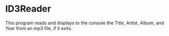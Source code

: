 # ID3Reader
This program reads and displays to the console the Title, Artist, Album, and Year from an mp3 file, if it exits. 
